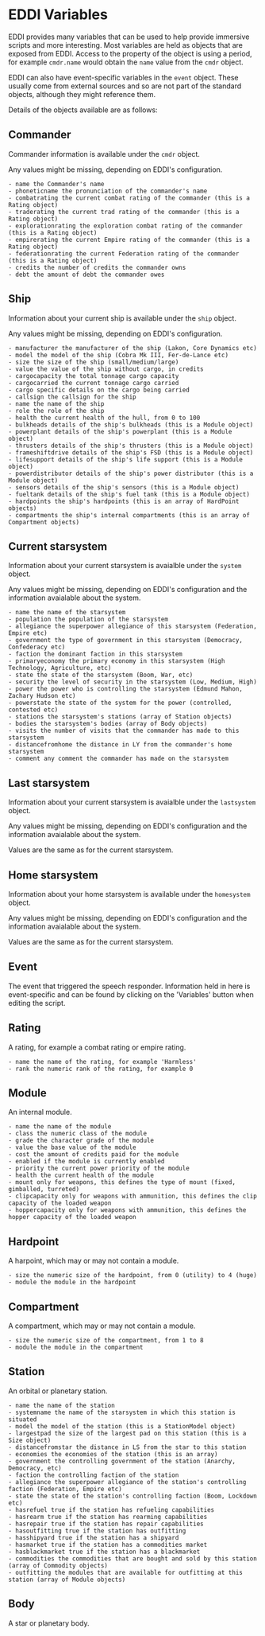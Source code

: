 ﻿# EDDI Variables

EDDI provides many variables that can be used to help provide immersive scripts and more interesting.  Most variables are held as objects that are exposed from EDDI.  Access to the property of the object is using a period, for example `cmdr.name` would obtain the `name` value from the `cmdr` object.

EDDI can also have event-specific variables in the `event` object.  These usually come from external sources and so are not part of the standard objects, although they might reference them.

Details of the objects available are as follows:

## Commander

Commander information is available under the `cmdr` object.  

Any values might be missing, depending on EDDI's configuration.

    - name the Commander's name
    - phoneticname the pronunciation of the commander's name 
    - combatrating the current combat rating of the commander (this is a Rating object)
    - traderating the current trad rating of the commander (this is a Rating object)
    - explorationrating the exploration combat rating of the commander (this is a Rating object)
    - empirerating the current Empire rating of the commander (this is a Rating object)
    - federationrating the current Federation rating of the commander (this is a Rating object)
    - credits the number of credits the commander owns
    - debt the amount of debt the commander owes

## Ship

Information about your current ship is available under the `ship` object.

Any values might be missing, depending on EDDI's configuration.

    - manufacturer the manufacturer of the ship (Lakon, Core Dynamics etc)
	- model the model of the ship (Cobra Mk III, Fer-de-Lance etc)
	- size the size of the ship (small/medium/large)
	- value the value of the ship without cargo, in credits
	- cargocapacity the total tonnage cargo capacity
	- cargocarried the current tonnage cargo carried
	- cargo specific details on the cargo being carried
	- callsign the callsign for the ship
	- name the name of the ship
    - role the role of the ship 
	- health the current health of the hull, from 0 to 100
	- bulkheads details of the ship's bulkheads (this is a Module object)
	- powerplant details of the ship's powerplant (this is a Module object)
	- thrusters details of the ship's thrusters (this is a Module object)
	- frameshiftdrive details of the ship's FSD (this is a Module object)
	- lifesupport details of the ship's life support (this is a Module object)
	- powerdistributor details of the ship's power distributor (this is a Module object)
	- sensors details of the ship's sensors (this is a Module object)
	- fueltank details of the ship's fuel tank (this is a Module object)
	- hardpoints the ship's hardpoints (this is an array of HardPoint objects)
	- compartments the ship's internal compartments (this is an array of Compartment objects)

## Current starsystem

Information about your current starsystem is avaialble under the `system` object.

Any values might be missing, depending on EDDI's configuration and the information avaialable about the system.

    - name the name of the starsystem
	- population the population of the starsystem
	- allegiance the superpower allegiance of this starsystem (Federation, Empire etc)
	- government the type of government in this starsystem (Democracy, Confederacy etc)
	- faction the dominant faction in this starsystem
	- primaryeconomy the primary economy in this starsystem (High Technology, Agriculture, etc)
	- state the state of the starsystem (Boom, War, etc)
	- security the level of security in the starsystem (Low, Medium, High)
	- power the power who is controlling the starsystem (Edmund Mahon, Zachary Hudson etc)
	- powerstate the state of the system for the power (controlled, contested etc)
    - stations the starsystem's stations (array of Station objects)
	- bodies the starsystem's bodies (array of Body objects)
	- visits the number of visits that the commander has made to this starsystem
	- distancefromhome the distance in LY from the commander's home starsystem
	- comment any comment the commander has made on the starsystem

## Last starsystem

Information about your current starsystem is avaialble under the `lastsystem` object.

Any values might be missing, depending on EDDI's configuration and the information avaialable about the system.

Values are the same as for the current starsystem.

## Home starsystem

Information about your home starsystem is available under the `homesystem` object.

Any values might be missing, depending on EDDI's configuration and the information avaialable about the system.

Values are the same as for the current starsystem.

## Event

The event that triggered the speech responder.  Information held in here is event-specific and can be found by clicking on the 'Variables' button when editing the script.

## Rating

A rating, for example a combat rating or empire rating.

    - name the name of the rating, for example 'Harmless'
    - rank the numeric rank of the rating, for example 0

## Module

An internal module.

    - name the name of the module
    - class the numeric class of the module
    - grade the character grade of the module
    - value the base value of the module
    - cost the amount of credits paid for the module
    - enabled if the module is currently enabled
    - priority the current power priority of the module
    - health the current health of the module
    - mount only for weapons, this defines the type of mount (fixed, gimballed, turreted)
    - clipcapacity only for weapons with ammunition, this defines the clip capacity of the loaded weapon
    - hoppercapacity only for weapons with ammunition, this defines the hopper capacity of the loaded weapon

## Hardpoint

A harpoint, which may or may not contain a module.

    - size the numeric size of the hardpoint, from 0 (utility) to 4 (huge)
    - module the module in the hardpoint

## Compartment

A compartment, which may or may not contain a module.

    - size the numeric size of the compartment, from 1 to 8
    - module the module in the compartment

## Station

An orbital or planetary station.

    - name the name of the station
    - systemname the name of the starsystem in which this station is situated
    - model the model of the station (this is a StationModel object)
    - largestpad the size of the largest pad on this station (this is a Size object)
    - distancefromstar the distance in LS from the star to this station
    - economies the economies of the station (this is an array)
    - government the controlling government of the station (Anarchy, Democracy, etc)
    - faction the controlling faction of the station
    - allegiance the superpower allegiance of the station's controlling faction (Federation, Empire etc)
    - state the state of the station's controlling faction (Boom, Lockdown etc)
    - hasrefuel true if the station has refueling capabilities
    - hasrearm true if the station has rearming capabilities
    - hasrepair true if the station has repair capabilities
    - hasoutfitting true if the station has outfitting
    - hasshipyard true if the station has a shipyard
    - hasmarket true if the station has a commodities market
    - hasblackmarket true if the station has a blackmarket
    - commodities the commodities that are bought and sold by this station (array of Commodity objects)
    - outfitting the modules that are available for outfitting at this station (array of Module objects)

## Body

A star or planetary body.
